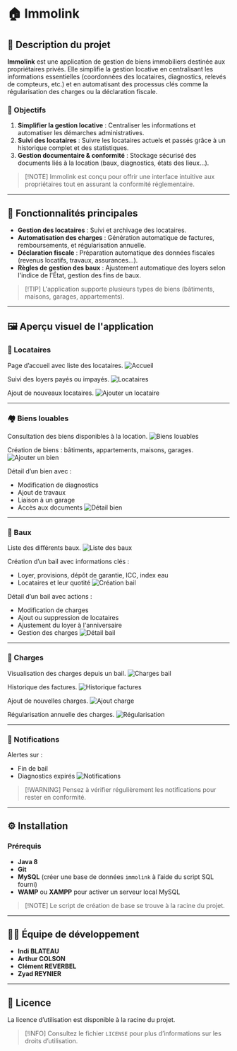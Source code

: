 # 🏠 Immolink

## 📌 Description du projet

**Immolink** est une application de gestion de biens immobiliers destinée aux propriétaires privés. Elle simplifie la gestion locative en centralisant les informations essentielles (coordonnées des locataires, diagnostics, relevés de compteurs, etc.) et en automatisant des processus clés comme la régularisation des charges ou la déclaration fiscale.

### 🎯 Objectifs

1. **Simplifier la gestion locative** : Centraliser les informations et automatiser les démarches administratives.
2. **Suivi des locataires** : Suivre les locataires actuels et passés grâce à un historique complet et des statistiques.
3. **Gestion documentaire & conformité** : Stockage sécurisé des documents liés à la location (baux, diagnostics, états des lieux...).

> \[!NOTE]
> Immolink est conçu pour offrir une interface intuitive aux propriétaires tout en assurant la conformité réglementaire.

---

## 🚀 Fonctionnalités principales

* **Gestion des locataires** : Suivi et archivage des locataires.
* **Automatisation des charges** : Génération automatique de factures, remboursements, et régularisation annuelle.
* **Déclaration fiscale** : Préparation automatique des données fiscales (revenus locatifs, travaux, assurances...).
* **Règles de gestion des baux** : Ajustement automatique des loyers selon l'indice de l'État, gestion des fins de baux.

> \[!TIP]
> L'application supporte plusieurs types de biens (bâtiments, maisons, garages, appartements).

---

## 🖼️ Aperçu visuel de l'application

### 👥 Locataires

Page d’accueil avec liste des locataires.
![Accueil](./images-for-readme/page-accueil.png)

Suivi des loyers payés ou impayés.
![Locataires](./images-for-readme/locataire.png)

Ajout de nouveaux locataires.
![Ajouter un locataire](./images-for-readme/add-locataire.png)

---

### 🏘️ Biens louables

Consultation des biens disponibles à la location.
![Biens louables](./images-for-readme/mes-biens.png)

Création de biens : bâtiments, appartements, maisons, garages.
![Ajouter un bien](./images-for-readme/add-bien.png)

Détail d’un bien avec :

* Modification de diagnostics
* Ajout de travaux
* Liaison à un garage
* Accès aux documents
  ![Détail bien](./images-for-readme/appart.png)

---

### 📑 Baux

Liste des différents baux.
![Liste des baux](./images-for-readme/mes-baux.png)

Création d’un bail avec informations clés :

* Loyer, provisions, dépôt de garantie, ICC, index eau
* Locataires et leur quotité
  ![Création bail](./images-for-readme/new-bail.png)

Détail d’un bail avec actions :

* Modification de charges
* Ajout ou suppression de locataires
* Ajustement du loyer à l'anniversaire
* Gestion des charges
  ![Détail bail](./images-for-readme/mon-bail.png)

---

### 💸 Charges

Visualisation des charges depuis un bail.
![Charges bail](./images-for-readme/charges.png)

Historique des factures.
![Historique factures](./images-for-readme/liste-factures-charges.png)

Ajout de nouvelles charges.
![Ajout charge](./images-for-readme/add-charge.png)

Régularisation annuelle des charges.
![Régularisation](./images-for-readme/regularisation-charge.png)

---

### 🔔 Notifications

Alertes sur :

* Fin de bail
* Diagnostics expirés
  ![Notifications](./images-for-readme/notifications.png)

> \[!WARNING]
> Pensez à vérifier régulièrement les notifications pour rester en conformité.

---

## ⚙️ Installation

### Prérequis

* **Java 8**
* **Git**
* **MySQL** (créer une base de données `immolink` à l’aide du script SQL fourni)
* **WAMP** ou **XAMPP** pour activer un serveur local MySQL

> \[!NOTE]
> Le script de création de base se trouve à la racine du projet.

---

## 👨‍💻 Équipe de développement

* **Indi BLATEAU**
* **Arthur COLSON**
* **Clément REVERBEL**
* **Zyad REYNIER**

---

## 📄 Licence

La licence d’utilisation est disponible à la racine du projet.

> \[!INFO]
> Consultez le fichier `LICENSE` pour plus d’informations sur les droits d’utilisation.
